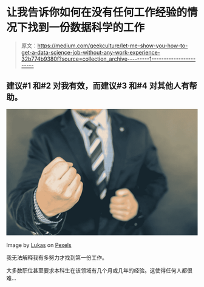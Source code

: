 # 让我告诉你如何在没有任何工作经验的情况下找到一份数据科学的工作

> 原文：<https://medium.com/geekculture/let-me-show-you-how-to-get-a-data-science-job-without-any-work-experience-32b774b9380f?source=collection_archive---------1----------------------->

## 建议#1 和#2 对我有效，而建议#3 和#4 对其他人有帮助。

![](img/fdc6f2ec07f53023436b1ba1a24f0342.png)

Image by [Lukas](https://www.pexels.com/@goumbik/) on [Pexels](https://www.pexels.com/photo/men-s-black-blazer-652348/)

我无法解释我有多努力才找到第一份工作。

大多数职位甚至要求本科生在该领域有几个月或几年的经验。这使得任何人都很难…